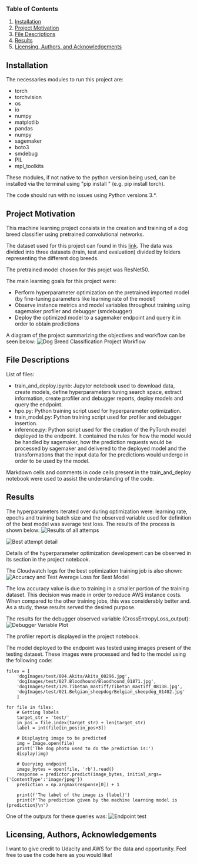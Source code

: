 ### Table of Contents

 1. [Installation](#installation)
 2. [Project Motivation](#motivation)
 3. [File Descriptions](#files)
 4. [Results](#results)
 5. [Licensing, Authors, and Acknowledgements](#licensing)

## Installation <a name="installation"></a>

 The necessaries modules to run this project are:

 - torch
 - torchvision
 - os
 - io
 - numpy
 - matplotlib
 - pandas
 - numpy
 - sagemaker
 - boto3
 - smdebug
 - PIL
 - mpl_toolkits

 These modules, if not native to the python version being used, can be installed via the terminal using "pip install <module name>" (e.g. pip install torch).

 The code should run with no issues using Python versions 3.*.

## Project Motivation<a name="motivation"></a>

 This machine learning project consists in the creation and training of a dog breed classifier
 using pretrained convolutional networks.

 The dataset used for this project can found in this [link](https://s3-us-west-1.amazonaws.com/udacity-aind/dog-project/dogImages.zip). The data was divided into three datasets (train, test and evaluation) divided by folders representing the different dog breeds.

 The pretrained model chosen for this projet was ResNet50.

 The main learning goals for this project were:
 - Perform hyperparameter optimization on the pretrained imported model (by fine-tuning parameters like learning rate of the model)
 - Observe instance metrics and model variables throughout training using sagemaker profiler and debugger (smdebugger)
 - Deploy the optimized model to a sagemaker endpoint and query it in order to obtain predictions

 A diagram of the project summarizing the objectives and workflow can be seen below:
 ![Dog Breed Classification Project Workflow](images/project-diagram.png)


## File Descriptions <a name="files"></a>

List of files:

 - train_and_deploy.ipynb: Jupyter notebook used to download data, create models, define hyperparameters tuning search space, extract information, create profiler and debugger reports, deploy models and query the endpoint.
 - hpo.py: Python training script used for hyperparameter optimization.
 - train_model.py: Python training script used for profiler and debugger insertion.
 - inference.py: Python script used for the creation of the PyTorch model deployed to the endpoint. It contained the rules for how the model would be handled by sagemaker, how the prediction requests would be processed by sagemaker and delivered to the deployed model and the transformations that the input data for the predictions would undergo in order to be used by the model.

 Markdown cells and comments in code cells present in the train_and_deploy notebook were used to assist the understanding of the code.

## Results<a name="results"></a>

The hyperparameters iterated over during optimization were: learning rate, epochs and training batch size and the observed variable used for definition of the best model was average test loss. The results of the process is shown below:
![Results of all attemps](images/hpo_training_results.png)

![Best attempt detail](images/best_attempt.png)

Details of the hyperparameter optimization development can be observed in its section in the project notebook.

The Cloudwatch logs for the best optimization training job is also shown:
![Accuracy and Test Average Loss for Best Model](images/hpo_training_results_1.png)

The low accuracy value is due to training in a smaller portion of the training dataset. This decision was made in order to reduce AWS instance costs. When compared to the other training jobs, this was considerably better and. As a study, these results served the desired purpose.

The results for the debugger observed variable (CrossEntropyLoss_output):
![Debugger Variable Plot](images/debugger_output.png)

The profiler report is displayed in the project notebook.

The model deployed to the endpoint was tested using images present of the testing dataset. These images were processed and fed to the model using the following code:

```
files = [
    'dogImages/test/004.Akita/Akita_00296.jpg', 
    'dogImages/test/027.Bloodhound/Bloodhound_01871.jpg',
    'dogImages/test/129.Tibetan_mastiff/Tibetan_mastiff_08138.jpg',
    'dogImages/test/021.Belgian_sheepdog/Belgian_sheepdog_01482.jpg'
    ]
    
for file in files:
    # Getting labels
    target_str = 'test/'
    in_pos = file.index(target_str) + len(target_str)
    label = int(file[in_pos:in_pos+3])
    
    # Displaying image to be predicted
    img = Image.open(file)
    print('The dog photo used to do the prediction is:')
    display(img)
    
    # Querying endpoint
    image_bytes = open(file, 'rb').read()
    response = predictor.predict(image_bytes, initial_args={'ContentType':'image/jpeg'})
    prediction = np.argmax(response[0]) + 1    
    
    print(f'The label of the image is {label}')
    print(f'The prediction given by the machine learning model is {prediction}\n')
```

 One of the outputs for these queries was:
 ![Endpoint test](images/prediction_output.png)


## Licensing, Authors, Acknowledgements<a name="licensing"></a>

 I want to give credit to Udacity and AWS for the data and opportunity. Feel free to use the code here as you would like!
